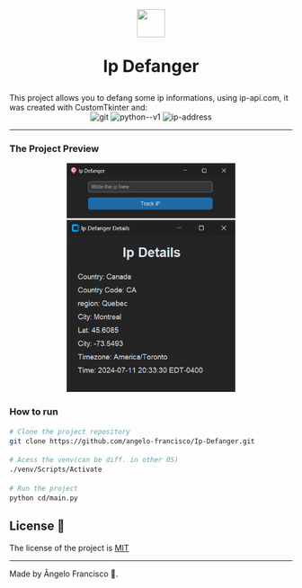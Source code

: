 <div align="center">
<img src="../src/assets/imgs/icon.ico" style="width: 50px;height: 50px" />
<p style="font-size:30px;font-weight:bold;">Ip Defanger</p>
</div>
This project allows you to defang some ip informations, using ip-api.com, it was created with CustomTkinter and: 

<div align="center"><img src="https://img.icons8.com/color/48/git.png" alt="git"/>
<img width="48" height="48" src="https://img.icons8.com/color/48/python--v1.png" alt="python--v1"/>
<img width="48" height="48" src="https://img.icons8.com/color/48/ip-address.png" alt="ip-address"/>
</div>
<hr>

### The Project Preview
<div align="center">
    <img src="../src/assets/imgs/app_preview.png" width="300">
    <img src="../src/assets/imgs/app_preview2.png" width="300">
</div>

### How to run

```bash
# Clone the project repository
git clone https://github.com/angelo-francisco/Ip-Defanger.git

# Acess the venv(can be diff. in other OS)
./venv/Scripts/Activate

# Run the project
python cd/main.py
```

## License 🔑

The license of the project is [MIT](https://opensource.org/license/mit)

<hr>
Made by Ângelo Francisco 🖖.